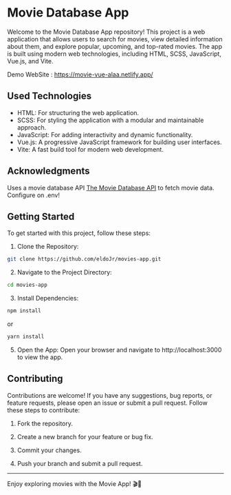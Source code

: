 # Movie Database App

Welcome to the Movie Database App repository! This project is a web application that allows users to search for movies, view detailed information about them, and explore popular, upcoming, and top-rated movies. The app is built using modern web technologies, including HTML, SCSS, JavaScript, Vue.js, and Vite.


Demo WebSite : https://movie-vue-alaa.netlify.app/


## Used Technologies
<ul>
    <li> HTML: For structuring the web application.</li> 
    <li> SCSS: For styling the application with a modular and maintainable approach.</li> 
    <li>JavaScript: For adding interactivity and dynamic functionality.</li> 
    <li>Vue.js: A progressive JavaScript framework for building user interfaces.</li> 
    <li>Vite: A fast build tool for modern web development.</li>
</ul>

## Acknowledgments
Uses a movie database API [The Movie Database API](https://developer.themoviedb.org/reference/intro/getting-started) to fetch movie data. Configure on .env!

## Getting Started
To get started with this project, follow these steps:

1.  Clone the Repository:
```bash
git clone https://github.com/eldoJr/movies-app.git
```

2.  Navigate to the Project Directory:
```bash
cd movies-app
```

3.  Install Dependencies:
```bash
npm install
```
or
```bash
yarn install
```

5. Open the App:
Open your browser and navigate to http://localhost:3000 to view the app.

## Contributing
Contributions are welcome! If you have any suggestions, bug reports, or feature requests, please open an issue or submit a pull request. Follow these steps to contribute:

1. Fork the repository.

2. Create a new branch for your feature or bug fix.

3. Commit your changes.

4. Push your branch and submit a pull request.
---
Enjoy exploring movies with the Movie App! 🎬🍿